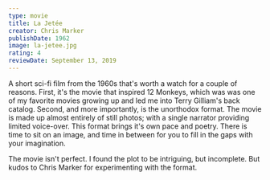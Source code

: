 ```yaml
---
type: movie
title: La Jetée
creator: Chris Marker
publishDate: 1962
image: la-jetee.jpg
rating: 4
reviewDate: September 13, 2019
---
```


A short sci-fi film from the 1960s that's worth a watch for a couple of reasons. First, it's the movie that inspired 12 Monkeys, which was was one of my favorite movies growing up and led me into Terry Gilliam's back catalog. Second, and more importantly, is the unorthodox format. The movie is made up almost entirely of still photos; with a single narrator providing limited voice-over. This format brings it's own pace and poetry. There is time to sit on an image, and time in between for you to fill in the gaps with your imagination. 

The movie isn't perfect. I found the plot to be intriguing, but incomplete. But kudos to Chris Marker for experimenting with the format.
